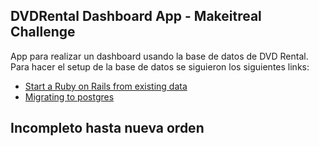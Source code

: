 ## DVDRental Dashboard App - Makeitreal Challenge

App para realizar un dashboard usando la base de datos de DVD Rental. Para hacer el setup de la base de datos se siguieron los siguientes links:

* [Start a Ruby on Rails from existing data](https://medium.com/@kitsched/starting-a-ruby-on-rails-project-from-existing-data-7dda5044c85f)
* [Migrating to postgres](http://railscasts.com/episodes/342-migrating-to-postgresql?view=asciicast)

## Incompleto hasta nueva orden